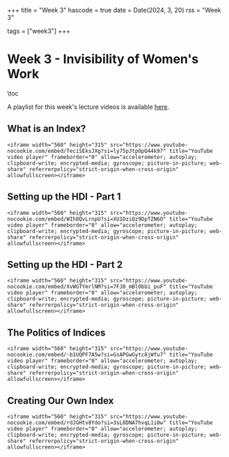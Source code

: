+++
title = "Week 3"
hascode = true
date = Date(2024, 3, 20)
rss = "Week 3"

tags = ["week3"]
+++


# Week 3 - Invisibility of Women's Work

\toc

A playlist for this week's lecture videos is available [here](https://www.youtube.com/playlist?list=PLBl3tyVmUuViDzGnNYa0hapa09jlkMi8W).

## What is an Index?

~~~
<iframe width="560" height="315" src="https://www.youtube-nocookie.com/embed/TeciSEksJXg?si=ly75pJtp0pQ44k97" title="YouTube video player" frameborder="0" allow="accelerometer; autoplay; clipboard-write; encrypted-media; gyroscope; picture-in-picture; web-share" referrerpolicy="strict-origin-when-cross-origin" allowfullscreen></iframe>
~~~


## Setting up the HDI - Part 1

~~~
<iframe width="560" height="315" src="https://www.youtube-nocookie.com/embed/WIh8QvLrnpU?si=XU1OziQz9DpTZN6O" title="YouTube video player" frameborder="0" allow="accelerometer; autoplay; clipboard-write; encrypted-media; gyroscope; picture-in-picture; web-share" referrerpolicy="strict-origin-when-cross-origin" allowfullscreen></iframe>
~~~


## Setting up the HDI - Part 2 

~~~
<iframe width="560" height="315" src="https://www.youtube-nocookie.com/embed/XvWGTYmrlNM?si=7FJ0_mBlObbi_puF" title="YouTube video player" frameborder="0" allow="accelerometer; autoplay; clipboard-write; encrypted-media; gyroscope; picture-in-picture; web-share" referrerpolicy="strict-origin-when-cross-origin" allowfullscreen></iframe>
~~~


## The Politics of Indices

~~~
<iframe width="560" height="315" src="https://www.youtube-nocookie.com/embed/-b1UQPF7A5w?si=GsAPGwGytc8jWfu7" title="YouTube video player" frameborder="0" allow="accelerometer; autoplay; clipboard-write; encrypted-media; gyroscope; picture-in-picture; web-share" referrerpolicy="strict-origin-when-cross-origin" allowfullscreen></iframe>
~~~


## Creating Our Own Index

~~~
<iframe width="560" height="315" src="https://www.youtube-nocookie.com/embed/rdJGHtv8Ydo?si=3sL8DNA7hvqL1i0w" title="YouTube video player" frameborder="0" allow="accelerometer; autoplay; clipboard-write; encrypted-media; gyroscope; picture-in-picture; web-share" referrerpolicy="strict-origin-when-cross-origin" allowfullscreen></iframe>
~~~
